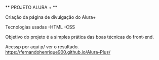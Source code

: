 ** PROJETO ALURA + **

Criação da página de divulgação do Alura+

Tecnologias usadas
-HTML
-CSS

Objetivo do projeto é a simples prática das boas técnicas do front-end.

Acessp por aqui p/ ver o resultado.
https://fernandohenrique900.github.io/Alura-Plus/
